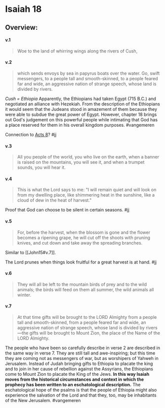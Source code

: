 # Isaiah 18

## Overview:


#### v.1
>Woe to the land of whirring wings along the rivers of Cush,

#### v.2
>which sends envoys by sea in papyrus boats over the water. Go, swift messengers, to a people tall and smooth-skinned, to a people feared far and wide, an aggressive nation of strange speech, whose land is divided by rivers.

*Cush = Ethiopia*
Apparently, the Ethiopians had taken Egypt (715 B.C.) and negotiated an alliance with Hezekiah. From the description of the Ethiopians it would seem that the Judeans stood in amazement of them because they were able to subdue the great power of Egypt. However, chapter 18 brings out God's judgement on this powerful people while intimating that God has a place reserved for them in his overall kingdom purposes.
#vangemeren 

Connection to [Acts 8](Acts8)?
#jj 

#### v.3
>All you people of the world, you who live on the earth, when a banner is raised on the mountains, you will see it, and when a trumpet sounds, you will hear it.

#### v.4
>This is what the Lord says to me: "I will remain quiet and will look on from my dwelling place, like shimmering heat in the sunshine, like a cloud of dew in the heat of harvest."

Proof that God can choose to be silent in certain seasons.
#jj 

#### v.5
>For, before the harvest, when the blossom is gone and the flower becomes a ripening grape, he will cut off the shoots with pruning knives, and cut down and take away the spreading branches.

Similar to [[John15#v.7]].

The Lord prunes when things look fruitful for a great harvest is at hand.
#jj 

#### v.6
>They will all be left to the mountain birds of prey and to the wild animals; the birds will feed on them all summer, the wild animals all winter.

#### v.7
>At that time gifts will be brought to the LORD Almighty from a people tall and smooth-skinned, from a people feared far and wide, an aggressive nation of strange speech, whose land is divided by rivers—the gifts will be brought to Mount Zion, the place of the Name of the LORD Almighty.

The people who have been so carefully describe in verse 2 are described in the same way in verse 7. They are still tall and awe-inspiring; but this time they are coming not as messengers of war, but as worshipers of Yahweh in Jerusalem. Instead of Judah bringing gifts to Ethiopia to placate the king and to join in her cause of rebellion against the Assyrians, the Ethiopians come to Mount Zion to placate the King of the Jews. **In this way Isaiah moves from the historical circumstances and context in which the prophecy has been written to an eschatological description.** The eschatological hope of the psalms is that the people of Ethiopia might also experience the salvation of the Lord and that they, too, may be inhabitants of the New Jerusalem.
#vangemeren 


